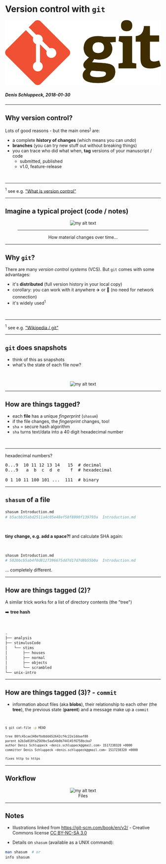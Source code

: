<!-- page_number: true -->
# Version control with ``git``

![25%](Git-Logo-2Color.png)

##### Denis Schluppeck, 2018-01-30

--- 
## Why version control?

Lots of good reasons - but the main ones<sup>[1](#myfootnote1)</sup> are:

- a complete **history of changes** (which means you can *undo*)
- **branches** (you can try new stuff out without breaking things)
- you can trace who did what when, **tag** versions of your manuscript / code
	- submitted, published
	- v1.0, feature-release

<br>

<hr>

<a name="myfootnote1"><sup>1</sup></a> see e.g. ["What is version control"](https://www.atlassian.com/git/tutorials/what-is-version-control#benefits-of-version-control)

---
## Imagine a typical project (code / notes)

<center>
  <figure>
    <img src="https://git-scm.com/book/en/v2/images/deltas.png" alt="my alt text" />
    <hr>
    <figcaption>How material changes over time... </figcaption>
  </figure>
</center>

--- 
## Why ``git``?

There are many *version control systems* (VCS). But ``git`` comes with some advantages:

- it's **distributed** (full version history in your local copy) 
- corollary: you can work with it anywhere :airplane: or :train: (no need for network connection)
- it's widely used<sup>1</sup>

<br>

<hr>

<a name="myfootnote1"><sup>1</sup></a> see e.g. ["Wikipedia / git"](https://en.wikipedia.org/wiki/Git)


--- 
## ``git`` does snapshots

- think of this as snapshots 
- what's the state of each file now?

<br>

<center>
  <figure>
    <img src="https://git-scm.com/book/en/v2/images/snapshots.png" alt="my alt text"/>
  </figure>
</center>

---

## How are things tagged?

- each **file** has a unique *fingerprint* (``shasum``)
- if the file changes, the *fingerprint* changes, too!
- ``sha`` = secure hash algorithm
- ``sha`` turns text/data into a 40 digit hexadecimal number

<br>

<hr>

hexadecimal numbers?

<pre>
0...9  10 11 12 13 14   15  # decimal
0...9   a  b  c  d  e    f  # hexadecimal

0 1 10 11 100 101 ...  111  # binary
</pre>
---

## ``shasum`` of a file

```bash 
shasum Introduction.md
# b5acbb35abd2511a4c05e48ef58f8990f139793a  Introduction.md
```

<br>

**tiny change, e.g. add a space?!** and calculate SHA again:

<br>


```bash 
shasum Introduction.md
# 502bbcb5ab4f0d8127396675dd7d17d7d8b55b0a  Introduction.md
```

... completely different.


---

## How are things tagged (2)?

A similar trick works for a list of directory contents (the "tree") 

:arrow_right: **tree hash**

<br>

```code
.
├── analysis
├── stimulusCode
│   └── stims
│       ├── houses
│       ├── normal
│       ├── objects
│       └── scrambled
└── unix-intro
```

---

## How are things tagged (3)? - ``commit``

- information about files (aka **blobs**), their relationship to each other (the **tree**), the previous state (**parent**) and a message make up a ``commit``

<br>

<small>

```bash 
$ git cat-file -p HEAD

tree 80fc45cae348efbdbbb652642cf4c22e1ddaaf80
parent b2b3a018fa2569bc5aa54b0b744145f6758bcba7
author Denis Schluppeck <denis.schluppeck@gmail.com> 1517238320 +0000
committer Denis Schluppeck <denis.schluppeck@gmail.com> 1517238320 +0000

fixes http to https
```

</small>

---

## Workflow


<center>
  <figure>
    <img src="https://git-scm.com/images/about/index1@2x.png" alt="my alt text"/>
    <figcaption>Files </figcaption>
  </figure>
</center>


---

## Notes

- Illustrations linked from https://git-scm.com/book/en/v2/ - Creative Commons license [CC BY-NC-SA 3.0](https://creativecommons.org/licenses/by-nc-sa/3.0/)

- Details on ``shasum`` (available as a UNIX command):
```bash
man shasum  # or
info shasum
```
